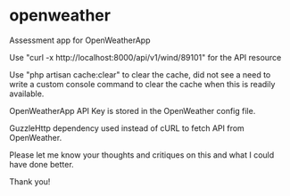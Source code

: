 # openweather
Assessment app for OpenWeatherApp

Use "curl -x http://localhost:8000/api/v1/wind/89101" for the API resource

Use "php artisan cache:clear" to clear the cache, did not see a need to write a custom console command to clear the cache when this is readily available.

OpenWeatherApp API Key is stored in the OpenWeather config file.

GuzzleHttp dependency used instead of cURL to fetch API from OpenWeather.

Please let me know your thoughts and critiques on this and what I could have done better.

Thank you!
